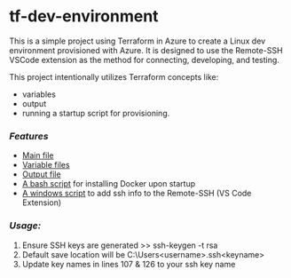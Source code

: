 # tf-dev-environment #
This is a simple project using Terraform in Azure to create a Linux dev environment provisioned with Azure. It is designed to use the Remote-SSH VSCode extension as the method for connecting, developing, and testing.

This project intentionally utilizes Terraform concepts like:
- variables
- output
- running a startup script for provisioning.

### _Features_ ###
- [Main file](main.tf)
- [Variable files](variables.tf)
- [Output file](output.tf)
- [A bash script](customdata.tpl) for installing Docker upon startup
- [A windows script](windows-ssh-script.tpl) to add ssh info to the Remote-SSH (VS Code Extension)

### _Usage:_ ###
1. Ensure SSH keys are generated >> ssh-keygen -t rsa
2. Default save location will be C:\Users\<username>\.ssh\<keyname>
3. Update key names in lines 107 & 126 to your ssh key name
